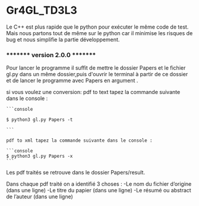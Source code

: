 # Gr4GL_TD3L3

Le C++ est plus rapide que le python pour exécuter le même code de test.
Mais nous partons tout de même sur le python car il minimise les risques de bug et nous simplifie la partie développement.

### ******* version 2.0.0 *******
Pour lancer le programme il suffit de mettre le dossier Papers et le fichier gl.py dans un même dossier,puis d'ouvrir le terminal à partir de ce dossier et de lancer le programme avec Papers en argument .

si vous voulez une conversion:
    pdf to text tapez la commande suivante dans le console :

    ```console

    $ python3 gl.py Papers -t

    ```

    pdf to xml tapez la commande suivante dans le console :

    ```console
    $ python3 gl.py Papers -x
    ```
   
Les pdf traités se retrouve dans le dossier Papers/result.

Dans chaque pdf traité on a identifié 3 choses : 
  -Le nom du fichier d’origine (dans une ligne)
  -Le titre du papier (dans une ligne)
  -Le résumé ou abstract de l’auteur (dans une ligne)

